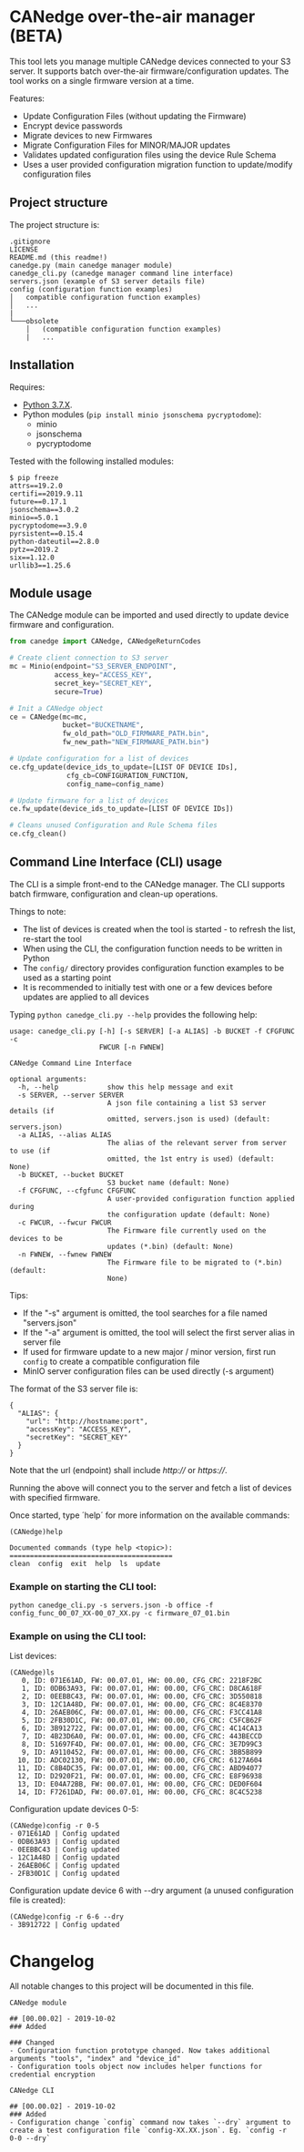 # CANedge over-the-air manager (BETA)

This tool lets you manage multiple CANedge devices connected to your S3 server. It supports batch over-the-air firmware/configuration updates. The tool works on a single firmware version at a time.

Features:
- Update Configuration Files (without updating the Firmware)
- Encrypt device passwords
- Migrate devices to new Firmwares
- Migrate Configuration Files for MINOR/MAJOR updates
- Validates updated configuration files using the device Rule Schema
- Uses a user provided configuration migration function to update/modify configuration files

## Project structure
The project structure is:
```
.gitignore
LICENSE
README.md (this readme!)
canedge.py (main canedge manager module)
canedge_cli.py (canedge manager command line interface)
servers.json (example of S3 server details file)
config (configuration function examples)
│   compatible configuration function examples)
│   ...
|
└───obsolete
    │   (compatible configuration function examples)
    |   ...

```

## Installation

Requires:
- [Python 3.7.X](https://www.python.org/downloads/).
- Python modules (`pip install minio jsonschema pycryptodome`):
    - minio
    - jsonschema
    - pycryptodome

Tested with the following installed modules:
```
$ pip freeze
attrs==19.2.0
certifi==2019.9.11
future==0.17.1
jsonschema==3.0.2
minio==5.0.1
pycryptodome==3.9.0
pyrsistent==0.15.4
python-dateutil==2.8.0
pytz==2019.2
six==1.12.0
urllib3==1.25.6
```

## Module usage
The CANedge module can be imported and used directly to update device firmware and configuration.

```python
from canedge import CANedge, CANedgeReturnCodes

# Create client connection to S3 server
mc = Minio(endpoint="S3_SERVER_ENDPOINT",
           access_key="ACCESS_KEY",
           secret_key="SECRET_KEY",
           secure=True)

# Init a CANedge object
ce = CANedge(mc=mc,
             bucket="BUCKETNAME",
             fw_old_path="OLD_FIRMWARE_PATH.bin",
             fw_new_path="NEW_FIRMWARE_PATH.bin")

# Update configuration for a list of devices
ce.cfg_update(device_ids_to_update=[LIST OF DEVICE IDs],
              cfg_cb=CONFIGURATION_FUNCTION,
              config_name=config_name)

# Update firmware for a list of devices
ce.fw_update(device_ids_to_update=[LIST OF DEVICE IDs])

# Cleans unused Configuration and Rule Schema files
ce.cfg_clean()

```

## Command Line Interface (CLI) usage

The CLI is a simple front-end to the CANedge manager. The CLI supports batch firmware, configuration and clean-up operations.

Things to note:
- The list of devices is created when the tool is started - to refresh the list, re-start the tool
- When using the CLI, the configuration function needs to be written in Python
- The `config/` directory provides configuration function examples to be used as a starting point
- It is recommended to initially test with one or a few devices before updates are applied to all devices

Typing `python canedge_cli.py --help` provides the following help:
```
usage: canedge_cli.py [-h] [-s SERVER] [-a ALIAS] -b BUCKET -f CFGFUNC -c
                      FWCUR [-n FWNEW]

CANedge Command Line Interface

optional arguments:
  -h, --help            show this help message and exit
  -s SERVER, --server SERVER
                        A json file containing a list S3 server details (if
                        omitted, servers.json is used) (default: servers.json)
  -a ALIAS, --alias ALIAS
                        The alias of the relevant server from server to use (if
                        omitted, the 1st entry is used) (default: None)
  -b BUCKET, --bucket BUCKET
                        S3 bucket name (default: None)
  -f CFGFUNC, --cfgfunc CFGFUNC
                        A user-provided configuration function applied during
                        the configuration update (default: None)
  -c FWCUR, --fwcur FWCUR
                        The Firmware file currently used on the devices to be
                        updates (*.bin) (default: None)
  -n FWNEW, --fwnew FWNEW
                        The Firmware file to be migrated to (*.bin) (default:
                        None)
```

Tips:
- If the "-s" argument is omitted, the tool searches for a file named "servers.json"
- If the "-a" argument is omitted, the tool will select the first server alias in server file
- If used for firmware update to a new major / minor version, first run `config` to create a compatible configuration file
- MinIO server configuration files can be used directly (-s argument)

The format of the S3 server file is:
```
{
  "ALIAS": {
    "url": "http://hostname:port",
    "accessKey": "ACCESS_KEY",
    "secretKey": "SECRET_KEY"
  }
}
```
Note that the url (endpoint) shall include *http://* or *https://*.

Running the above will connect you to the server and fetch a list of devices with specified firmware.

Once started, type ´help´ for more information on the available commands:
```
(CANedge)help

Documented commands (type help <topic>):
========================================
clean  config  exit  help  ls  update
```

### Example on starting the CLI tool:
`python canedge_cli.py -s servers.json -b office -f config_func_00_07_XX-00_07_XX.py -c firmware_07_01.bin`

### Example on using the CLI tool:
List devices:
```
(CANedge)ls
   0, ID: 071E61AD, FW: 00.07.01, HW: 00.00, CFG_CRC: 2218F2BC
   1, ID: 0DB63A93, FW: 00.07.01, HW: 00.00, CFG_CRC: D8CA618F
   2, ID: 0EEBBC43, FW: 00.07.01, HW: 00.00, CFG_CRC: 3D550818
   3, ID: 12C1A48D, FW: 00.07.01, HW: 00.00, CFG_CRC: 8C4E8370
   4, ID: 26AEB06C, FW: 00.07.01, HW: 00.00, CFG_CRC: F3CC41A8
   5, ID: 2FB30D1C, FW: 00.07.01, HW: 00.00, CFG_CRC: C5FCB62F
   6, ID: 3B912722, FW: 00.07.01, HW: 00.00, CFG_CRC: 4C14CA13
   7, ID: 4B23D6A0, FW: 00.07.01, HW: 00.00, CFG_CRC: 443BECCD
   8, ID: 51697F4D, FW: 00.07.01, HW: 00.00, CFG_CRC: 3E7D99C3
   9, ID: A9110452, FW: 00.07.01, HW: 00.00, CFG_CRC: 3BB5B899
  10, ID: ADC02130, FW: 00.07.01, HW: 00.00, CFG_CRC: 6127A604
  11, ID: C8B4DC35, FW: 00.07.01, HW: 00.00, CFG_CRC: ABD94077
  12, ID: D2920F21, FW: 00.07.01, HW: 00.00, CFG_CRC: E8F96938
  13, ID: E04A72BB, FW: 00.07.01, HW: 00.00, CFG_CRC: DED0F604
  14, ID: F7261DAD, FW: 00.07.01, HW: 00.00, CFG_CRC: 8C4C5238
```

Configuration update devices 0-5:
```
(CANedge)config -r 0-5
- 071E61AD | Config updated
- 0DB63A93 | Config updated
- 0EEBBC43 | Config updated
- 12C1A48D | Config updated
- 26AEB06C | Config updated
- 2FB30D1C | Config updated
```

Configuration update device 6 with --dry argument (a unused configuration file is created):
```
(CANedge)config -r 6-6 --dry
- 3B912722 | Config updated
```

# Changelog
All notable changes to this project will be documented in this file.

```
CANedge module

## [00.00.02] - 2019-10-02
### Added

### Changed
- Configuration function prototype changed. Now takes additional arguments "tools", "index" and "device_id"
- Configuration tools object now includes helper functions for credential encryption

CANedge CLI

## [00.00.02] - 2019-10-02
### Added
- Configuration change `config` command now takes `--dry` argument to create a test configuration file `config-XX.XX.json`. Eg. `config -r 0-0 --dry`
```
